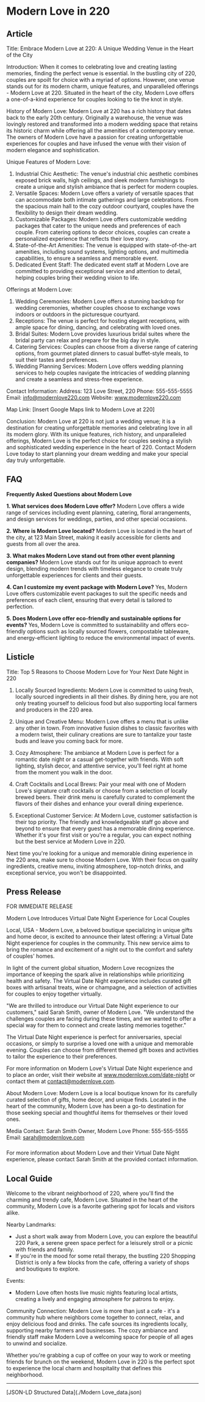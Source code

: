 # Modern Love in 220

## Article
Title: Embrace Modern Love at 220: A Unique Wedding Venue in the Heart of the City

Introduction:
When it comes to celebrating love and creating lasting memories, finding the perfect venue is essential. In the bustling city of 220, couples are spoilt for choice with a myriad of options. However, one venue stands out for its modern charm, unique features, and unparalleled offerings - Modern Love at 220. Situated in the heart of the city, Modern Love offers a one-of-a-kind experience for couples looking to tie the knot in style.

History of Modern Love:
Modern Love at 220 has a rich history that dates back to the early 20th century. Originally a warehouse, the venue was lovingly restored and transformed into a modern wedding space that retains its historic charm while offering all the amenities of a contemporary venue. The owners of Modern Love have a passion for creating unforgettable experiences for couples and have infused the venue with their vision of modern elegance and sophistication.

Unique Features of Modern Love:
1. Industrial Chic Aesthetic: The venue's industrial chic aesthetic combines exposed brick walls, high ceilings, and sleek modern furnishings to create a unique and stylish ambiance that is perfect for modern couples.
2. Versatile Spaces: Modern Love offers a variety of versatile spaces that can accommodate both intimate gatherings and large celebrations. From the spacious main hall to the cozy outdoor courtyard, couples have the flexibility to design their dream wedding.
3. Customizable Packages: Modern Love offers customizable wedding packages that cater to the unique needs and preferences of each couple. From catering options to decor choices, couples can create a personalized experience that reflects their love story.
4. State-of-the-Art Amenities: The venue is equipped with state-of-the-art amenities, including sound systems, lighting options, and multimedia capabilities, to ensure a seamless and memorable event.
5. Dedicated Event Staff: The dedicated event staff at Modern Love are committed to providing exceptional service and attention to detail, helping couples bring their wedding vision to life.

Offerings at Modern Love:
1. Wedding Ceremonies: Modern Love offers a stunning backdrop for wedding ceremonies, whether couples choose to exchange vows indoors or outdoors in the picturesque courtyard.
2. Receptions: The venue is perfect for hosting elegant receptions, with ample space for dining, dancing, and celebrating with loved ones.
3. Bridal Suites: Modern Love provides luxurious bridal suites where the bridal party can relax and prepare for the big day in style.
4. Catering Services: Couples can choose from a diverse range of catering options, from gourmet plated dinners to casual buffet-style meals, to suit their tastes and preferences.
5. Wedding Planning Services: Modern Love offers wedding planning services to help couples navigate the intricacies of wedding planning and create a seamless and stress-free experience.

Contact Information:
Address: 123 Love Street, 220
Phone: 555-555-5555
Email: info@modernlove220.com
Website: www.modernlove220.com

Map Link: [Insert Google Maps link to Modern Love at 220]

Conclusion:
Modern Love at 220 is not just a wedding venue; it is a destination for creating unforgettable memories and celebrating love in all its modern glory. With its unique features, rich history, and unparalleled offerings, Modern Love is the perfect choice for couples seeking a stylish and sophisticated wedding experience in the heart of 220. Contact Modern Love today to start planning your dream wedding and make your special day truly unforgettable.

## FAQ
**Frequently Asked Questions about Modern Love**

**1. What services does Modern Love offer?**
Modern Love offers a wide range of services including event planning, catering, floral arrangements, and design services for weddings, parties, and other special occasions.

**2. Where is Modern Love located?**
Modern Love is located in the heart of the city, at 123 Main Street, making it easily accessible for clients and guests from all over the area.

**3. What makes Modern Love stand out from other event planning companies?**
Modern Love stands out for its unique approach to event design, blending modern trends with timeless elegance to create truly unforgettable experiences for clients and their guests.

**4. Can I customize my event package with Modern Love?**
Yes, Modern Love offers customizable event packages to suit the specific needs and preferences of each client, ensuring that every detail is tailored to perfection.

**5. Does Modern Love offer eco-friendly and sustainable options for events?**
Yes, Modern Love is committed to sustainability and offers eco-friendly options such as locally sourced flowers, compostable tableware, and energy-efficient lighting to reduce the environmental impact of events.

## Listicle
Title: Top 5 Reasons to Choose Modern Love for Your Next Date Night in 220

1. Locally Sourced Ingredients: Modern Love is committed to using fresh, locally sourced ingredients in all their dishes. By dining here, you are not only treating yourself to delicious food but also supporting local farmers and producers in the 220 area.

2. Unique and Creative Menu: Modern Love offers a menu that is unlike any other in town. From innovative fusion dishes to classic favorites with a modern twist, their culinary creations are sure to tantalize your taste buds and leave you coming back for more.

3. Cozy Atmosphere: The ambiance at Modern Love is perfect for a romantic date night or a casual get-together with friends. With soft lighting, stylish decor, and attentive service, you'll feel right at home from the moment you walk in the door.

4. Craft Cocktails and Local Brews: Pair your meal with one of Modern Love's signature craft cocktails or choose from a selection of locally brewed beers. Their drink menu is carefully curated to complement the flavors of their dishes and enhance your overall dining experience.

5. Exceptional Customer Service: At Modern Love, customer satisfaction is their top priority. The friendly and knowledgeable staff go above and beyond to ensure that every guest has a memorable dining experience. Whether it's your first visit or you're a regular, you can expect nothing but the best service at Modern Love in 220.

Next time you're looking for a unique and memorable dining experience in the 220 area, make sure to choose Modern Love. With their focus on quality ingredients, creative menu, inviting atmosphere, top-notch drinks, and exceptional service, you won't be disappointed.

## Press Release
FOR IMMEDIATE RELEASE

Modern Love Introduces Virtual Date Night Experience for Local Couples

Local, USA - Modern Love, a beloved boutique specializing in unique gifts and home decor, is excited to announce their latest offering: a Virtual Date Night experience for couples in the community. This new service aims to bring the romance and excitement of a night out to the comfort and safety of couples' homes.

In light of the current global situation, Modern Love recognizes the importance of keeping the spark alive in relationships while prioritizing health and safety. The Virtual Date Night experience includes curated gift boxes with artisanal treats, wine or champagne, and a selection of activities for couples to enjoy together virtually.

"We are thrilled to introduce our Virtual Date Night experience to our customers," said Sarah Smith, owner of Modern Love. "We understand the challenges couples are facing during these times, and we wanted to offer a special way for them to connect and create lasting memories together."

The Virtual Date Night experience is perfect for anniversaries, special occasions, or simply to surprise a loved one with a unique and memorable evening. Couples can choose from different themed gift boxes and activities to tailor the experience to their preferences.

For more information on Modern Love's Virtual Date Night experience and to place an order, visit their website at www.modernlove.com/date-night or contact them at contact@modernlove.com.

About Modern Love:
Modern Love is a local boutique known for its carefully curated selection of gifts, home decor, and unique finds. Located in the heart of the community, Modern Love has been a go-to destination for those seeking special and thoughtful items for themselves or their loved ones.

Media Contact:
Sarah Smith
Owner, Modern Love
Phone: 555-555-5555
Email: sarah@modernlove.com

###

For more information about Modern Love and their Virtual Date Night experience, please contact Sarah Smith at the provided contact information.

## Local Guide
Welcome to the vibrant neighborhood of 220, where you'll find the charming and trendy cafe, Modern Love. Situated in the heart of the community, Modern Love is a favorite gathering spot for locals and visitors alike.

Nearby Landmarks:
- Just a short walk away from Modern Love, you can explore the beautiful 220 Park, a serene green space perfect for a leisurely stroll or a picnic with friends and family.
- If you're in the mood for some retail therapy, the bustling 220 Shopping District is only a few blocks from the cafe, offering a variety of shops and boutiques to explore.

Events:
- Modern Love often hosts live music nights featuring local artists, creating a lively and engaging atmosphere for patrons to enjoy.

Community Connection:
Modern Love is more than just a cafe - it's a community hub where neighbors come together to connect, relax, and enjoy delicious food and drinks. The cafe sources its ingredients locally, supporting nearby farmers and businesses. The cozy ambiance and friendly staff make Modern Love a welcoming space for people of all ages to unwind and socialize.

Whether you're grabbing a cup of coffee on your way to work or meeting friends for brunch on the weekend, Modern Love in 220 is the perfect spot to experience the local charm and hospitality that defines this neighborhood.


---

[JSON-LD Structured Data](./Modern Love_data.json)
